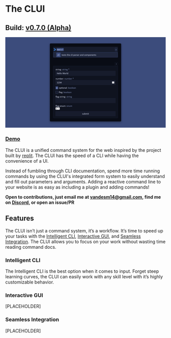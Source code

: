 # The CLUI
## Build: [v0.7.0 (Alpha)](CHANGELOG.md)

![](clui-cover.png)

### [Demo](https://vandesm14.github.io/clui/)

The CLUI is a unified command system for the web inspired by the project built by [replit](https://docs.replit.com/misc/clui). The CLUI has the speed of a CLI while having the convenience of a UI.

Instead of fumbling through CLI documentation, spend more time running commands by using the CLUI's integrated form system to easily understand and fill out parameters and arguments. Adding a reactive command line to your website is as easy as including a plugin and adding commands!

**Open to contributions, just email me at vandesm14@gmail.com, find me on [Discord](https://respdev.com/discord), or open an issue/PR**

## Features

The CLUI isn’t just a command system, it’s a workflow. It’s time to speed up your tasks with the [Intelligent CLI](#intelligent-cli), [Interactive GUI](#interactive-gui), and [Seamless Integration](#seamless-integration). The CLUI allows you to focus on your work without wasting time reading command docs.

### Intelligent CLI

The Intelligent CLI is the best option when it comes to input. Forget steep learning curves, the CLUI can easily work with any skill level with it’s highly customizable behavior.

### Interactive GUI

[PLACEHOLDER]

### Seamless Integration

[PLACEHOLDER]